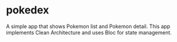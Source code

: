 # pokedex

A simple app that shows Pokemon list and Pokemon detail. This app implements Clean Architecture and uses Bloc for state management.
